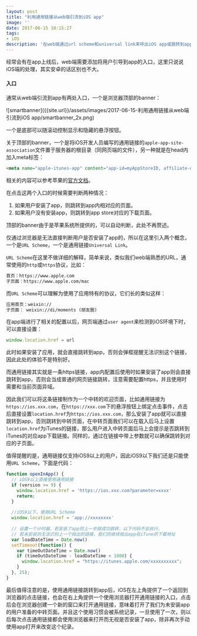 ```yaml
---
layout: post
title: "利用通用链接从web端引流到iOS app"
image: ''
date: 2017-06-15 10:15:27
tags:
- iOS 
description: '在web端通过url scheme和universal link来呼出iOS app或跳转到app store，实现对app的引流。'
---
```


经常会有在app上线后，web端需要添加将用户引导到app的入口，这里只说说iOS端的处理，其实安卓的话区别也不大。

#### 入口

通常从web端引流到app有两处入口，一个是浏览器顶部的banner：

![smartbanner]({{site.url}}/assets/images/2017-06-15-利用通用链接从web端引流到iOS app/smartbanner_2x.png)

一个是底部可以随滚动控制显示和隐藏的悬浮按钮。

关于顶部的banner，一个是将iOS开发人员编写的通用链接的`apple-app-site-association`文件置于服务器的根目录（同网页端的文件），另一种就是在head内加入meta标签：

```html
<meta name="apple-itunes-app" content="app-id=myAppStoreID, affiliate-data=myAffiliateData, app-argument=myURL">
```

相关的内容可以参考苹果的[官方文档](https://developer.apple.com/library/content/documentation/AppleApplications/Reference/SafariWebContent/PromotingAppswithAppBanners/PromotingAppswithAppBanners.html)。

在点击这两个入口的时候需要判断两种情况：

1. 如果用户安装了app，则跳转到app内相对应的页面。
2. 如果用户没有安装app，则跳转到app store对应的下载页面。

顶部的banner由于是苹果系统所提供的，可以自动判断，此处不再赘述。

仅通过浏览器是无法直接判断用户是否安装了app的，所以在这里引入两个概念，一个是`URL Scheme`，一个是通用链接`Universal Link`。

`URL Scheme`在这里不做详细的解释，简单来说，类似我们web端熟悉的URL，通常使用的`http`或`https`协议，比如：

```xml
首页：https://www.apple.com
子页面：https://www.apple.com/mac
```

而`URL Scheme`可以理解为使用了应用特有的协议，它们长的类似这样：

```xml
应用首页：weixin://
子页面： weixin://di/moments (朋友圈)
```

在app端进行了相关的配置以后，网页端通过`user agent`来检测到iOS环境下时，可以直接设置：

```javascript
window.location.href = url
```

此时如果安装了应用，就会直接跳转到app，否则会弹框提醒无法识别这个链接，因此此处的体验不是特别好。

而通用链接其实就是一条https链接，app内配置后使用时如果安装了app则会直接跳转到app，否则会当成普通的网页链接跳转，注意需要配置https，并且使用时需要和当前页面异域。

因此我们可以将这条链接制作为一个中转的欢迎页面，比如通用链接为`https://ios.xxx.com`，在`https://xxx.com`下的悬浮按钮上绑定点击事件，点击后直接设置`location.href`为`https://ios.xxx.com`，那么安装了app就可以直接跳转到app，否则跳转到中转页面，在中转页面我们可以在载入后马上设置`location.href`为iTunes的链接，那么用户进入中转页面后马上会提示是否跳转到iTunes的对应app下载链接。同样的，通过在链接中带上参数就可以确保跳转到对应的子页面。

值得提醒的是，通用链接仅支持iOS9以上的用户，因此iOS9以下我们还是只能使用`URL Scheme`，下面是代码：

```javascript
function openInApp() {
  // iOS9以上直接使用通用链接
  if (version >= 9) {
    window.location.href = 'https://ios.xxx.com?parameter=xxxx'
    return;
  }
  
  //iOS9以下，使用URL Scheme
  window.location.href = 'app://xxxxxxxx' 
  
  // 设置一个计时器，若安装了app则上一步就成功跳转，以下代码不会执行，
  // 若未安装则无法识别上一个抛出的链接，我们则继续抛出app在iTune的下载地址
  var loadDateTime = Date.now()
  setTimeout(function() {
    var timeOutDateTime = Date.now()
    if (timeOutDateTime - loadDateTime < 1000) {
      window.location.href = "https://itunes.apple.com/xxxxxxxxxx";
    }
  }, 25);
}
```

最后值得注意的是，使用通用链接跳转到app后，iOS在左上角提供了一个返回到浏览器的点击链接，也会在右上角提供一个使用浏览器打开通用链接的入口，点击后会在浏览器创建一个新的窗口来打开通用链接，意味着打开了我们为未安装app的用户准备的中转页面。并且这个使用习惯会被系统记录，一旦使用了一次，则以后每次点击通用链接都会使用浏览器来打开而无视是否安装了app，除非再次手动使用app打开来改变这个纪录。